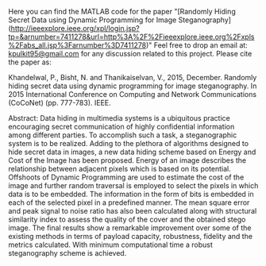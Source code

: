 
Here you can find the MATLAB code for the paper "[Randomly Hiding Secret Data using Dynamic Programming for Image Steganography] (http://ieeexplore.ieee.org/xpl/login.jsp?tp=&arnumber=7411278&url=http%3A%2F%2Fieeexplore.ieee.org%2Fxpls%2Fabs_all.jsp%3Farnumber%3D7411278)"
Feel free to drop an email at: kpulkit95@gmail.com for any discussion related to this project.
Please cite the paper as:

Khandelwal, P., Bisht, N. and Thanikaiselvan, V., 2015, December. Randomly hiding secret data using dynamic programming for image steganography. In 2015 International Conference on Computing and Network Communications (CoCoNet) (pp. 777-783). IEEE.

Abstract:
Data hiding in multimedia systems is a ubiquitous practice encouraging secret communication of highly confidential information among different parties. To accomplish such a task, a steganographic system is to be realized. Adding to the plethora of algorithms designed to hide secret data in images, a new data hiding scheme based on Energy and Cost of the Image has been proposed. Energy of an image describes the relationship between adjacent pixels which is based on its potential. Offshoots of Dynamic Programming are used to estimate the cost of the image and further random traversal is employed to select the pixels in which data is to be embedded. The information in the form of bits is embedded in each of the selected pixel in a predefined manner. The mean square error and peak signal to noise ratio has also been calculated along with structural similarity index to assess the quality of the cover and the obtained stego image. The final results show a remarkable improvement over some of the existing methods in terms of payload capacity, robustness, fidelity and the metrics calculated. With minimum computational time a robust steganography scheme is achieved.
